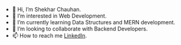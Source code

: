 - 👋 Hi, I’m Shekhar Chauhan.
- 👀 I’m interested in Web Development.
- 🌱 I’m currently learning Data Structures and MERN development.
- 💞️ I’m looking to collaborate with Backend Developers.
- 📫 How to reach me [LinkedIn](https://www.linkedin.com/in/shekhar-chauhan-6a8259230/).

<!---
shekhar2922/shekhar2922 is a ✨ special ✨ repository because its `README.md` (this file) appears on your GitHub profile.
You can click the Preview link to take a look at your changes.
--->
